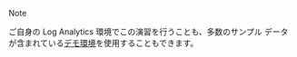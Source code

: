 > [!NOTE]
> ご自身の Log Analytics 環境でこの演習を行うことも、多数のサンプル データが含まれている[デモ環境](https://portal.loganalytics.io/demo)を使用することもできます。
